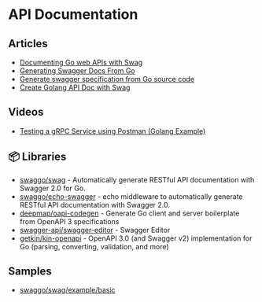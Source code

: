 # API Documentation

## Articles
- [Documenting Go web APIs with Swag](https://blog.logrocket.com/documenting-go-web-apis-with-swag/)
- [Generating Swagger Docs From Go](https://ldej.nl/post/generating-swagger-docs-from-go/)
- [Generate swagger specification from Go source code](https://medium.com/@pedram.esmaeeli/generate-swagger-specification-from-go-source-code-648615f7b9d9)
- [Create Golang API Doc with Swag](https://adityarama1210.medium.com/create-golang-api-doc-with-swag-d73be1767d39)

## Videos
- [Testing a gRPC Service using Postman (Golang Example)](https://www.youtube.com/watch?v=yluYiCj71ss)

## 📦 Libraries
- [swaggo/swag](https://github.com/swaggo/swag) - Automatically generate RESTful API documentation with Swagger 2.0 for Go.
- [swaggo/echo-swagger](https://github.com/swaggo/echo-swagger) - echo middleware to automatically generate RESTful API documentation with Swagger 2.0.
- [deepmap/oapi-codegen](https://github.com/deepmap/oapi-codegen) - Generate Go client and server boilerplate from OpenAPI 3 specifications
- [swagger-api/swagger-editor](https://github.com/swagger-api/swagger-editor) - Swagger Editor
- [getkin/kin-openapi](https://github.com/getkin/kin-openapi) - OpenAPI 3.0 (and Swagger v2) implementation for Go (parsing, converting, validation, and more)
## Samples
- [swaggo/swag/example/basic](https://github.com/swaggo/swag/tree/master/example/basic)